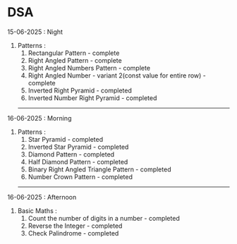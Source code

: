 # DSA

15-06-2025 : Night
1. Patterns : 
    1. Rectangular Pattern - complete
    2. Right Angled Pattern - complete
    3. Right Angled Numbers Pattern - complete
    4. Right Angled Number - variant 2(const value for entire row) - complete
    5. Inverted Right Pyramid - completed
    6. Inverted Number Right Pyramid - completed
   ---

16-06-2025 : Morning
1. Patterns :
    1. Star Pyramid - completed
    2. Inverted Star Pyramid - completed
    3. Diamond Pattern - completed
    4. Half Diamond Pattern - completed
    5. Binary Right Angled Triangle Pattern - completed
    6. Number Crown Pattern - completed
    ---

16-06-2025 : Afternoon
1. Basic Maths : 
    1. Count the number of digits in a number - completed
    2. Reverse the Integer - completed
    3. Check Palindrome - completed
